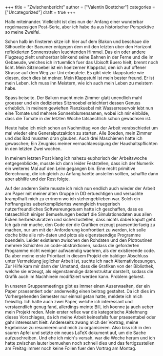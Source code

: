 +++
title = "Zwischenbericht"
author = ["Valentin Boettcher"]
categories = ["Uncategorized"]
draft = true
+++

Hallo miteinander. Vielleicht ist dies nun der Anfang einer wunderbar
regelmaessigen Post-Serie, aber ich habe da aus historischer
Perspektive so meine Zweifel.

Schon halb im finsteren sitze ich hier auf dem Blakon und beschaue die
Silhouette der Baeumer entgegen dem mit den letzten uber den Horizont
reflektierten Sonnenstralen leuchtenden Himmel. Das ein oder andere
Flugzeug zieht unshoerbar blinkend seine Bahnen in der Ferne und die
im Gebaeude, welches ich irrtuemlich fuer das Ubisoft Buero hielt,
brennt noch licht. Mein Sitzmoebel ist ein hoelzerner Klappstul, den
ich auf offener Strasse auf dem Weg zur Uni erbeutete. Es gibt viele
klappstuele wie diesen, doch dies ist meiner. Mein Klappstuhl ist mein
bester freund. Er ist mein Leben. Ich muss ihn Meistern, wie ich auch
mein Leben zu meistern habe.

Spass beiseite. Der Balkon macht mein Zimmer glatt unendlich mahl
groesser und ein dediziertes Sitzmoebel erleichtert dessen Genuss
erheblich. In meinem gewieften Planzkuebel mit Wasserreservoir lebt
nun eine Tomate und mehrere Sonnenblumensamen, wobei ich mir einbilde,
dass die Tomate in der letzten Woche tatsaechlich schon gewachsen ist.

Heute habe ich mich schon an Nachmittag von der Arbeit verabschiedet
um mal wieder eine Generalputzaktion zu starten. Alle Boeden, mein
Zimmer und das Bad mussten dran glauben. Auch drei Maschienen hatte
ich gewaschen; Ein Zeugniss meiner vernachlaessigung der
Haushaltspflichten in den letzten Zwei wochen.

In meinem letzten Post klang ich nahezu euphorisch der Arbeitswoche
entgegenblickte, musste ich dann leider Feststellen, dass ich der
Numerik ein weiteres Mal auf den Leim gegangen bin. Eine recht
primitive Berechnung, die ich gleich zu Anfang haette anstellen
sollten, schaffte dann aber abhilfe und der Rest folgte.

Auf der anderen Seite musste ich mich nun endlich auch wieder der
Arbeit am Paper mit meiner alten Gruppe in DD ertuechtigen und
versuchte krampfhaft mich zu errinern wo ich stehengeblieben
war. Solch ein hoffnungslos ueberkompliziertes wenngleich truegerisch
nutzerfreundliches Softwareungetuem hatte ich geschaffen, dass es
tatsaechlich einiger Bemuehungen bedarf die Simulationsdaten aus allen
Ecken herbreizukratzen und sicherzustellen, dass nichts dabei kaputt
geht. Ich gab mir muehe, den Code der die Grafiken erzeugt
praesentierfaeig zu machen, nur um mit der Anforderung konfrontiert zu
werden, ich solle doche bitte alle roh-daten und plots als
eigenstaendige Programme buendeln. Leider existieren zwischen den
Rohdaten und den Plotroutinen mehrere Schichten an code-abstraktionen,
sodass die geforderten Programme nicht weniger aufwaendig waehren, als
der existierende code. Da aber meine erste Prioritaet in diesem
Projekt ein baldiger Abschluss unter Vermeidung jeglicher Arbeit ist,
suchte ich nach Alternativloesungen. Zur Hilfe kam mir dann der
Umstand, dass die Grafiken von der Bibliothek, welche sie erzeugt, als
eigenstaendige datenstruktur darstellt, sodass die Grafik auch im
Nachhinein modifiziert werden kann. Problem geloest.

In unseren Gruppenmeetings gibt es immer einen Auserwaelten, der ein
Paper praesentiert oder anderweitig einen beitrag gestaltet. Da ich
dies im Vorhergehenden Semester nur einmal getan hatte, meldete ich
mich freiwillig. Ich hatte auch zwei Paper, welche ich interessant und
verstaendlich genug fand, allerdings meinte Bill, ich koenne ja auch
ueber mein Projekt reden. Mein erster reflex war die kategorische
Ablehnung dieses Vorschlages, da ich meine Arbeit keinesfalls fuer
praesentabel oder gahr interessant hielt. Andereseits zwang mich der
Vortrag, meine Ergebnisse zu resumieren und mich zu organisieren. Also
biss ich in den sauren Apfel und setzte ein neues LaTeX dokument auf,
um die Sache aufzuschreiben. Und ehe ich mich's versah, war die Woche
herum und ich hatte zwischen lauter bemuehen noch schnell dies und das
fertigzustellen am Freitag immer noch keine Folien fuer den Vortrag am
Montag.
